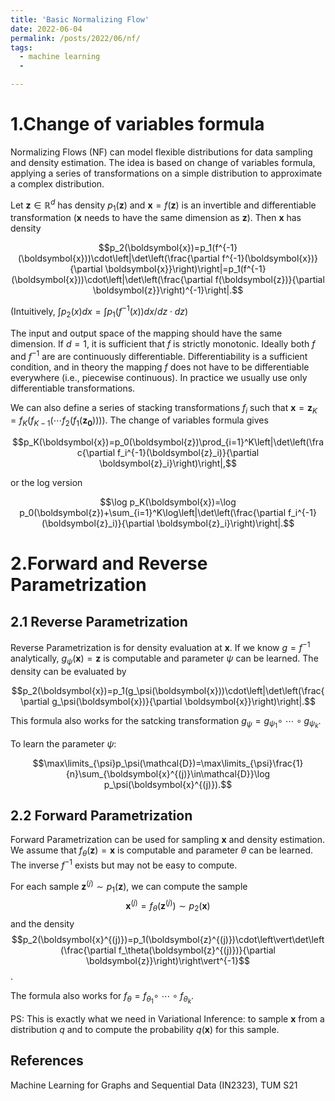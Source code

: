 ```yaml
---
title: 'Basic Normalizing Flow'
date: 2022-06-04
permalink: /posts/2022/06/nf/
tags: 
  - machine learning
  - 

---
```


1.Change of variables formula
======
Normalizing Flows (NF) can model flexible distributions for data
sampling and density estimation. The idea is based on change of variables formula, applying a series of transformations on a simple distribution to approximate a complex distribution.

Let $\boldsymbol{z}\in\mathbb{R}^d$ has density $p_1(\boldsymbol{z})$ and $\boldsymbol{x}=f(\boldsymbol{z})$ is an invertible and differentiable transformation ($\boldsymbol{x}$ needs to have the same dimension as $\boldsymbol{z}$). Then $\boldsymbol{x}$ has density

$$p_2(\boldsymbol{x})=p_1(f^{-1}(\boldsymbol{x}))\cdot\left|\det\left(\frac{\partial f^{-1}(\boldsymbol{x})}{\partial \boldsymbol{x}}\right)\right|=p_1(f^{-1}(\boldsymbol{x}))\cdot\left|\det\left(\frac{\partial f(\boldsymbol{z})}{\partial \boldsymbol{z}}\right)^{-1}\right|.$$

(Intuitively, $\int p_2(x)dx=\int p_1(f^{-1}(x))dx/dz\cdot dz$)

The input and output space of the mapping should have the same dimension. If $d=1$, it is sufficient that $f$ is strictly monotonic. Ideally both $f$ and $f^{-1}$ are are continuously differentiable. Differentiability is a sufficient condition, and in theory the mapping $f$ does not have to be differentiable everywhere (i.e., piecewise continuous). In practice we usually use only differentiable transformations.

We can also define a series of stacking transformations $f_i$ such that $\boldsymbol{x}=\boldsymbol{z}_K=f_K(f_{K-1}(\cdots f_2(f_1(\boldsymbol{z_0}))))$. The change of variables formula gives

$$p_K(\boldsymbol{x})=p_0(\boldsymbol{z})\prod_{i=1}^K\left|\det\left(\frac{\partial f_i^{-1}(\boldsymbol{z}_i)}{\partial \boldsymbol{z}_i}\right)\right|,$$

or the log version

$$\log p_K(\boldsymbol{x})=\log p_0(\boldsymbol{z})+\sum_{i=1}^K\log\left|\det\left(\frac{\partial f_i^{-1}(\boldsymbol{z}_i)}{\partial \boldsymbol{z}_i}\right)\right|.$$

2.Forward and Reverse Parametrization
======

2.1 Reverse Parametrization
------
Reverse Parametrization is for density evaluation at $\boldsymbol{x}$. If we know $g=f^{-1}$ analytically, $g_\psi(\boldsymbol{x})=\boldsymbol{z}$ is computable and parameter $\psi$ can be learned. The density can be evaluated by

$$p_2(\boldsymbol{x})=p_1(g_\psi(\boldsymbol{x}))\cdot\left|\det\left(\frac{\partial g_\psi(\boldsymbol{x})}{\partial \boldsymbol{x}}\right)\right|.$$

This formula also works for the satcking transformation $g_\psi=g_{\psi_1}\circ\ \cdots\circ g_{\psi_k}$.

To learn the parameter $\psi$:

$$\max\limits_{\psi}p_\psi(\mathcal{D})=\max\limits_{\psi}\frac{1}{n}\sum_{\boldsymbol{x}^{(j)}\in\mathcal{D}}\log p_\psi(\boldsymbol{x}^{(j)}).$$

2.2 Forward Parametrization
------

Forward Parametrization can be used for sampling $\boldsymbol{x}$ and density estimation. We assume that $f_\theta(\boldsymbol{z})=\boldsymbol{x}$ is computable and parameter $\theta$ can be learned. The inverse $f^{-1}$ exists but may not be easy to compute.

For each sample $\boldsymbol{z}^{(j)}\sim p_1(\boldsymbol{z})$, we can compute the sample $$\boldsymbol{x}^{(j)}=f_\theta(\boldsymbol{z}^{(j)})\sim p_2(\boldsymbol{x})$$ and the density $$p_2(\boldsymbol{x}^{(j)})=p_1(\boldsymbol{z}^{(j)})\cdot\left\vert\det\left(\frac{\partial f_\theta(\boldsymbol{z}^{(j)})}{\partial \boldsymbol{z}}\right)\right\vert^{-1}$$.

The formula also works for $f_\theta=f_{\theta_1}\circ\ \cdots\circ f_{\theta_k}$.

PS: This is exactly what we need in Variational Inference:
to sample $\boldsymbol{x}$ from a distribution $q$ and to compute the probability $q(\boldsymbol{x})$ for this sample.



References
------

Machine Learning for Graphs and Sequential Data (IN2323), TUM S21 


<!-- Aren't headings cool?
<!------>
